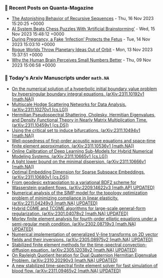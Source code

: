 ### 📝 Recent Posts on Quanta-Magazine
<!-- quanta starts -->
* <a href="https://www.quantamagazine.org/the-astonishing-behavior-of-recursive-sequences-20231116/">The Astonishing Behavior of Recursive Sequences</a> - Thu, 16 Nov 2023 15:20:25 +0000
* <a href="https://www.quantamagazine.org/google-deepmind-trains-artificial-brainstorming-in-chess-ai-20231115/">AI System Beats Chess Puzzles With ‘Artificial Brainstorming’</a> - Wed, 15 Nov 2023 15:48:12 +0000
* <a href="https://www.quantamagazine.org/during-pregnancy-a-fake-infection-protects-the-fetus-20231114/">During Pregnancy, a Fake ‘Infection’ Protects the Fetus</a> - Tue, 14 Nov 2023 15:03:10 +0000
* <a href="https://www.quantamagazine.org/rogue-worlds-throw-planetary-ideas-out-of-orbit-20231113/">Rogue Worlds Throw Planetary Ideas Out of Orbit</a> - Mon, 13 Nov 2023 15:37:51 +0000
* <a href="https://www.quantamagazine.org/why-the-human-brain-perceives-small-numbers-better-20231109/">Why the Human Brain Perceives Small Numbers Better</a> - Thu, 09 Nov 2023 15:06:58 +0000
<!-- quanta ends -->
### 📝 Today's Arxiv Manuscripts under ``math.NA``
<!-- arxiv-math-na starts -->
* <a href="http://arxiv.org/abs/2311.10192">On the numerical solution of a hyperbolic initial boundary value problem by hypersingular boundary integral equations. (arXiv:2311.10192v1 [math.NA])</a>
* <a href="http://arxiv.org/abs/2311.10270">Multiscale Hodge Scattering Networks for Data Analysis. (arXiv:2311.10270v1 [cs.LG])</a>
* <a href="http://arxiv.org/abs/2311.10459">Hermitian Pseudospectral Shattering, Cholesky, Hermitian Eigenvalues, and Density Functional Theory in Nearly Matrix Multiplication Time. (arXiv:2311.10459v1 [cs.DS])</a>
* <a href="http://arxiv.org/abs/2311.10494">Using the critical set to induce bifurcations. (arXiv:2311.10494v1 [math.NA])</a>
* <a href="http://arxiv.org/abs/2311.10536">Well-posedness of first-order acoustic wave equations and space-time finite element approximation. (arXiv:2311.10536v1 [math.NA])</a>
* <a href="http://arxiv.org/abs/2311.10665">Online Calibration of Deep Learning Sub-Models for Hybrid Numerical Modeling Systems. (arXiv:2311.10665v1 [cs.LG])</a>
* <a href="http://arxiv.org/abs/2311.10666">A tight lower bound on the minimal dispersion. (arXiv:2311.10666v1 [math.NA])</a>
* <a href="http://arxiv.org/abs/2311.10680">Optimal Embedding Dimension for Sparse Subspace Embeddings. (arXiv:2311.10680v1 [cs.DS])</a>
* <a href="http://arxiv.org/abs/2209.14622">From geodesic extrapolation to a variational BDF2 scheme for Wasserstein gradient flows. (arXiv:2209.14622v3 [math.AP] UPDATED)</a>
* <a href="http://arxiv.org/abs/2211.04249">Numerical analysis of the SIMP model for the topology optimization problem of minimizing compliance in linear elasticity. (arXiv:2211.04249v3 [math.NA] UPDATED)</a>
* <a href="http://arxiv.org/abs/2301.04078">Hybrid CGME and TCGME algorithms for large-scale general-form regularization. (arXiv:2301.04078v2 [math.NA] UPDATED)</a>
* <a href="http://arxiv.org/abs/2302.08719">Morley finite element analysis for fourth-order elliptic equations under a semi-regular mesh condition. (arXiv:2302.08719v3 [math.NA] UPDATED)</a>
* <a href="http://arxiv.org/abs/2305.08975">Numerical implementation of generalized V-line transforms on 2D vector fields and their inversions. (arXiv:2305.08975v2 [math.NA] UPDATED)</a>
* <a href="http://arxiv.org/abs/2305.12038">Stabilized finite element methods for the time-spectral convection-diffusion equation. (arXiv:2305.12038v2 [math.NA] UPDATED)</a>
* <a href="http://arxiv.org/abs/2310.20290">On Rayleigh Quotient Iteration for Dual Quaternion Hermitian Eigenvalue Problem. (arXiv:2310.20290v3 [math.NA] UPDATED)</a>
* <a href="http://arxiv.org/abs/2311.09465">A new stabilized time-spectral finite element solver for fast simulation of blood flow. (arXiv:2311.09465v2 [math.NA] UPDATED)</a>
<!-- arxiv-math-na ends -->
